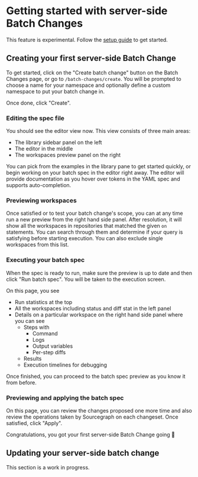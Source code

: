 # Getting started with server-side Batch Changes

<aside class="experimental">This feature is experimental. Follow the <a href="server_side#setup">setup guide</a> to get started.</aside>

## Creating your first server-side Batch Change

To get started, click on the "Create batch change" button on the Batch Changes page, or go to `/batch-changes/create`.
You will be prompted to choose a name for your namespace and optionally define a custom namespace to put your batch change in.

<!-- TODO: Screenshot of the batch change create form here. -->

Once done, click "Create".

### Editing the spec file

You should see the editor view now. This view consists of three main areas:

- The library sidebar panel on the left
- The editor in the middle
- The workspaces preview panel on the right

<!-- TODO: Screenshot of the editor view with 3 red boxes around the panels. -->

You can pick from the examples in the library pane to get started quickly, or begin working on your batch spec in the editor right away. The editor will provide documentation as you hover over tokens in the YAML spec and supports auto-completion.

### Previewing workspaces

Once satisfied or to test your batch change's scope, you can at any time run a new preview from the right hand side panel. After resolution, it will show all the workspaces in repositories that matched the given `on` statements. You can search through them and determine if your query is satisfying before starting execution. You can also exclude single workspaces from this list.

<!-- TODO: Screenshot of the editor page with workspaces resolved. -->

### Executing your batch spec

When the spec is ready to run, make sure the preview is up to date and then click "Run batch spec". You will be taken to the execution screen.

On this page, you see

- Run statistics at the top
- All the workspaces including status and diff stat in the left panel
- Details on a particular workspace on the right hand side panel where you can see
  - Steps with
    - Command
    - Logs
    - Output variables
    - Per-step diffs
  - Results
  - Execution timelines for debugging

Once finished, you can proceed to the batch spec preview as you know it from before.

<!-- TODO: Screenshot of the execution page here. -->

### Previewing and applying the batch spec

On this page, you can review the changes proposed one more time and also review the operations taken by Sourcegraph on each changeset. Once satisfied, click "Apply".

Congratulations, you got your first server-side Batch Change going 🎊

<!-- TODO: Screenshot of the preview page here. -->

## Updating your server-side batch change

This section is a work in progress.
